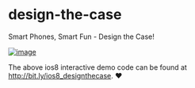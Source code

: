 design-the-case
===============

Smart Phones, Smart Fun - Design the Case!

[![image](assets/images/ios8_designthecase.gif)](https://git.corp.yahoo.com/pages/stanleyn/design-the-case/)

The above ios8 interactive demo code can be found at http://bit.ly/ios8_designthecase. ❤
